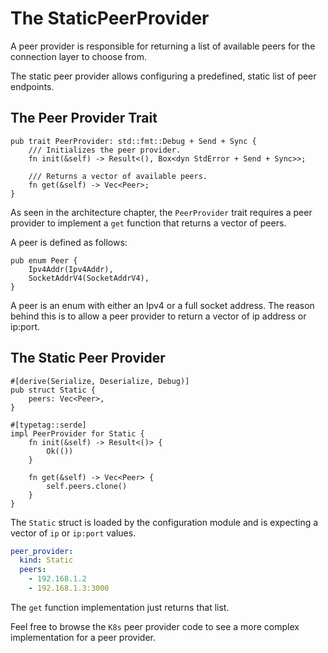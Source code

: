 # The StaticPeerProvider

A peer provider is responsible for returning a list of available peers for the connection layer to choose from.

The static peer provider allows configuring a predefined, static list of peer endpoints.

## The Peer Provider Trait
```rust, no_run
pub trait PeerProvider: std::fmt::Debug + Send + Sync {
    /// Initializes the peer provider.
    fn init(&self) -> Result<(), Box<dyn StdError + Send + Sync>>;

    /// Returns a vector of available peers.
    fn get(&self) -> Vec<Peer>;
}
```

As seen in the architecture chapter, the `PeerProvider` trait requires a peer provider to implement a `get` function that returns a vector of peers.

A peer is defined as follows:
```rust, no_run
pub enum Peer {
    Ipv4Addr(Ipv4Addr),
    SocketAddrV4(SocketAddrV4),
}
```

A peer is an enum with either an Ipv4 or a full socket address. The reason behind this is to allow a peer provider to return a vector of ip address or 
ip:port.

## The Static Peer Provider
```rust, no_run
#[derive(Serialize, Deserialize, Debug)]
pub struct Static {
    peers: Vec<Peer>,
}

#[typetag::serde]
impl PeerProvider for Static {
    fn init(&self) -> Result<()> {
        Ok(())
    }

    fn get(&self) -> Vec<Peer> {
        self.peers.clone()
    }
}
```

The `Static` struct is loaded by the configuration module and is expecting a vector of `ip` or `ip:port` values.
```yaml
peer_provider:
  kind: Static
  peers:
    - 192.168.1.2
    - 192.168.1.3:3000
```

The `get` function implementation just returns that list.


Feel free to browse the `K8s` peer provider code to see a more complex implementation for a peer provider.
